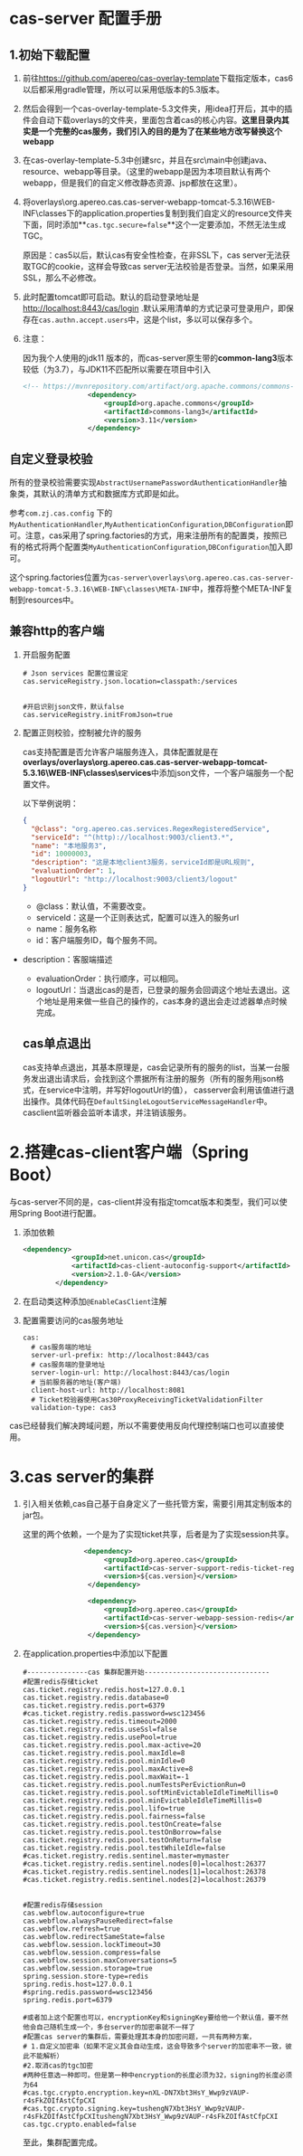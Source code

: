 # cas-server 配置手册

## 1.初始下载配置

1. 前往<https://github.com/apereo/cas-overlay-template>下载指定版本，cas6以后都采用gradle管理，所以可以采用低版本的5.3版本。

2. 然后会得到一个cas-overlay-template-5.3文件夹，用idea打开后，其中的插件会自动下载overlays的文件夹，里面包含着cas的核心内容。**这里目录内其实是一个完整的cas服务，我们引入的目的是为了在某些地方改写替换这个webapp**

3. 在cas-overlay-template-5.3中创建src，并且在src\main中创建java、resource、webapp等目录。（这里的webapp是因为本项目默认有两个webapp，但是我们的自定义修改静态资源、jsp都放在这里）。

4. 将overlays\org.apereo.cas.cas-server-webapp-tomcat-5.3.16\WEB-INF\classes下的application.properties复制到我们自定义的resource文件夹下面，同时添加**```cas.tgc.secure=false```**这个一定要添加，不然无法生成TGC。

   原因是：cas5以后，默认cas有安全性检查，在非SSL下，cas server无法获取TGC的cookie，这样会导致cas server无法校验是否登录。当然，如果采用SSL，那么不必修改。

5. 此时配置tomcat即可启动。默认的启动登录地址是<http://localhost:8443/cas/login> .默认采用清单的方式记录可登录用户，即保存在```cas.authn.accept.users```中，这是个list，多以可以保存多个。

6. 注意：

   因为我个人使用的jdk11 版本的，而cas-server原生带的**common-lang3**版本较低（为3.7），与JDK11不匹配所以需要在项目中引入

   ```xml
   <!-- https://mvnrepository.com/artifact/org.apache.commons/commons-lang3 -->
                   <dependency>
                       <groupId>org.apache.commons</groupId>
                       <artifactId>commons-lang3</artifactId>
                       <version>3.11</version>
                   </dependency>
   ```

   

## 自定义登录校验

所有的登录校验需要实现```AbstractUsernamePasswordAuthenticationHandler```抽象类，其默认的清单方式和数据库方式即是如此。  

参考```com.zj.cas.config``` 下的```MyAuthenticationHandler```,```MyAuthenticationConfiguration```,```DBConfiguration```即可。注意，cas采用了spring.factories的方式，用来注册所有的配置类，按照已有的格式将两个配置类```MyAuthenticationConfiguration```,```DBConfiguration```加入即可。

这个spring.factories位置为``cas-server\overlays\org.apereo.cas.cas-server-webapp-tomcat-5.3.16\WEB-INF\classes\META-INF``中，推荐将整个META-INF复制到resources中。





## 兼容http的客户端

1. 开启服务配置

   ```properties
   # Json services 配置位置设定
   cas.serviceRegistry.json.location=classpath:/services
   
   
   #开启识别json文件，默认false
   cas.serviceRegistry.initFromJson=true
   ```

   

2. 配置正则校验，控制被允许的服务

   cas支持配置是否允许客户端服务连入，具体配置就是在**overlays/overlays\org.apereo.cas.cas-server-webapp-tomcat-5.3.16\WEB-INF\classes\services**中添加json文件，一个客户端服务一个配置文件。

   以下举例说明：

   ```json
   {
     "@class": "org.apereo.cas.services.RegexRegisteredService",
     "serviceId": "^(http)://localhost:9003/client3.*",
     "name": "本地服务3",
     "id": 10000003,
     "description": "这是本地client3服务，serviceId即是URL规则",
     "evaluationOrder": 1,
     "logoutUrl": "http://localhost:9003/client3/logout"
   }
   ```
   
   - @class：默认值，不需要改变。
   - serviceId：这是一个正则表达式，配置可以连入的服务url
   - name：服务名称
   - id：客户端服务ID，每个服务不同。
- description：客服端描述
   - evaluationOrder：执行顺序，可以相同。
   - logoutUrl：当退出cas的是否，已登录的服务会回调这个地址去退出。这个地址是用来做一些自己的操作的，cas本身的退出会走过滤器单点时候完成。
   
   ## cas单点退出
   
   cas支持单点退出，其基本原理是，cas会记录所有的服务的list，当某一台服务发出退出请求后，会找到这个票据所有注册的服务（所有的服务用json格式，在service中注明，并写好logoutUrl的值），
   casserver会利用该值进行退出操作。具体代码在```DefaultSingleLogoutServiceMessageHandler```中。
   casclient监听器会监听本请求，并注销该服务。
   
   



# 2.搭建cas-client客户端（Spring Boot）

与cas-server不同的是，cas-client并没有指定tomcat版本和类型，我们可以使用Spring Boot进行配置。

1. 添加依赖

   ```xml
   <dependency>
               <groupId>net.unicon.cas</groupId>
               <artifactId>cas-client-autoconfig-support</artifactId>
               <version>2.1.0-GA</version>
           </dependency>
   ```

   

2. 在启动类这种添加```@EnableCasClient```注解

3. 配置需要访问的cas服务地址

   ```properties
   cas:
     # cas服务端的地址
     server-url-prefix: http://localhost:8443/cas
     # cas服务端的登录地址
     server-login-url: http://localhost:8443/cas/login
     # 当前服务器的地址(客户端)
     client-host-url: http://localhost:8081
     # Ticket校验器使用Cas30ProxyReceivingTicketValidationFilter
     validation-type: cas3
   ```

   

cas已经替我们解决跨域问题，所以不需要使用反向代理控制端口也可以直接使用。



# 3.cas server的集群

1. 引入相关依赖,cas自己基于自身定义了一些托管方案，需要引用其定制版本的jar包。

   这里的两个依赖，一个是为了实现ticket共享，后者是为了实现session共享。
   
   ```xml
                  <dependency>
                       <groupId>org.apereo.cas</groupId>
                       <artifactId>cas-server-support-redis-ticket-registry</artifactId>
                       <version>${cas.version}</version>
                   </dependency>
   
                   <dependency>
                       <groupId>org.apereo.cas</groupId>
                       <artifactId>cas-server-webapp-session-redis</artifactId>
                       <version>${cas.version}</version>
                   </dependency>
   ```
   
   
   
2. 在application.properties中添加以下配置

   ```properties
   #---------------cas 集群配置开始-------------------------------
   #配置redis存储ticket
   cas.ticket.registry.redis.host=127.0.0.1
   cas.ticket.registry.redis.database=0
   cas.ticket.registry.redis.port=6379
   #cas.ticket.registry.redis.password=wsc123456
   cas.ticket.registry.redis.timeout=2000
   cas.ticket.registry.redis.useSsl=false
   cas.ticket.registry.redis.usePool=true
   cas.ticket.registry.redis.pool.max-active=20
   cas.ticket.registry.redis.pool.maxIdle=8
   cas.ticket.registry.redis.pool.minIdle=0
   cas.ticket.registry.redis.pool.maxActive=8
   cas.ticket.registry.redis.pool.maxWait=-1
   cas.ticket.registry.redis.pool.numTestsPerEvictionRun=0
   cas.ticket.registry.redis.pool.softMinEvictableIdleTimeMillis=0
   cas.ticket.registry.redis.pool.minEvictableIdleTimeMillis=0
   cas.ticket.registry.redis.pool.lifo=true
   cas.ticket.registry.redis.pool.fairness=false
   cas.ticket.registry.redis.pool.testOnCreate=false
   cas.ticket.registry.redis.pool.testOnBorrow=false
   cas.ticket.registry.redis.pool.testOnReturn=false
   cas.ticket.registry.redis.pool.testWhileIdle=false
   #cas.ticket.registry.redis.sentinel.master=mymaster
   #cas.ticket.registry.redis.sentinel.nodes[0]=localhost:26377
   #cas.ticket.registry.redis.sentinel.nodes[1]=localhost:26378
   #cas.ticket.registry.redis.sentinel.nodes[2]=localhost:26379
   
   
   #配置redis存储session
   cas.webflow.autoconfigure=true
   cas.webflow.alwaysPauseRedirect=false
   cas.webflow.refresh=true
   cas.webflow.redirectSameState=false
   cas.webflow.session.lockTimeout=30
   cas.webflow.session.compress=false
   cas.webflow.session.maxConversations=5
   cas.webflow.session.storage=true
   spring.session.store-type=redis
   spring.redis.host=127.0.0.1
   #spring.redis.password=wsc123456
   spring.redis.port=6379
   
   #或者加上这个配置也可以，encryptionKey和signingKey要给他一个默认值，要不然他会自己随机生成一个，多台server的加密串就不一样了
   #配置cas server的集群后，需要处理其本身的加密问题，一共有两种方案，
   # 1.自定义加密串（如果不定义其会自动生成，这会导致多个server的加密串不一致，彼此不能解析）
   #2.取消cas的tgc加密
   #两种任意选一种即可。但是第一种中encryption的长度必须为32，signing的长度必须为64
   #cas.tgc.crypto.encryption.key=nXL-DN7Xbt3HsY_Wwp9zVAUP-r4sFkZOIfAstCfpCXI
   #cas.tgc.crypto.signing.key=tushengN7Xbt3HsY_Wwp9zVAUP-r4sFkZOIfAstCfpCXItushengN7Xbt3HsY_Wwp9zVAUP-r4sFkZOIfAstCfpCXI
   cas.tgc.crypto.enabled=false
   ```

   至此，集群配置完成。